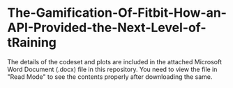 # The-Gamification-Of-Fitbit-How-an-API-Provided-the-Next-Level-of-tRaining

The details of the codeset and plots are included in the attached Microsoft Word Document (.docx) file in this repository. 
You need to view the file in "Read Mode" to see the contents properly after downloading the same.
